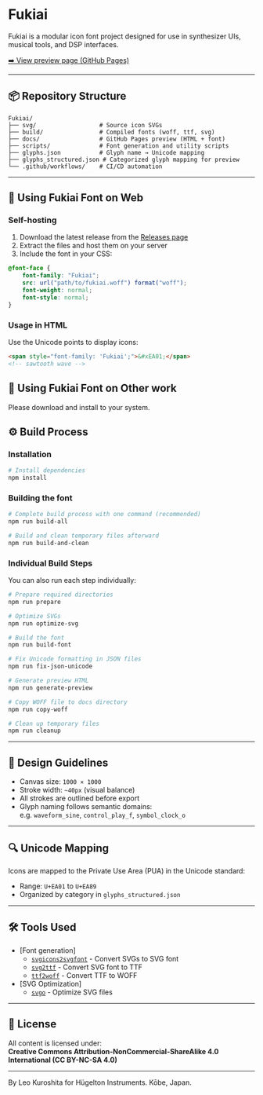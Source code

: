 # Fukiai

Fukiai is a modular icon font project designed for use in synthesizer UIs, musical tools, and DSP interfaces.

[➡️ View preview page (GitHub Pages)](https://hugelton.github.io/Fukiai/)

---

## 📦 Repository Structure

```
Fukiai/
├── svg/                  # Source icon SVGs
├── build/                # Compiled fonts (woff, ttf, svg)
├── docs/                 # GitHub Pages preview (HTML + font)
├── scripts/              # Font generation and utility scripts
├── glyphs.json           # Glyph name → Unicode mapping
├── glyphs_structured.json # Categorized glyph mapping for preview
└── .github/workflows/    # CI/CD automation
```

---

## 🔗 Using Fukiai Font on Web

### Self-hosting

1. Download the latest release from the [Releases page](https://github.com/hugelton/Fukiai/releases)
2. Extract the files and host them on your server
3. Include the font in your CSS:

```css
@font-face {
	font-family: "Fukiai";
	src: url("path/to/fukiai.woff") format("woff");
	font-weight: normal;
	font-style: normal;
}
```

### Usage in HTML

Use the Unicode points to display icons:

```html
<span style="font-family: 'Fukiai';">&#xEA01;</span>
<!-- sawtooth wave -->
```

## 🔗 Using Fukiai Font on Other work

Please download and install to your system.

## ⚙️ Build Process

### Installation

```bash
# Install dependencies
npm install
```

### Building the font

```bash
# Complete build process with one command (recommended)
npm run build-all

# Build and clean temporary files afterward
npm run build-and-clean
```

### Individual Build Steps

You can also run each step individually:

```bash
# Prepare required directories
npm run prepare

# Optimize SVGs
npm run optimize-svg

# Build the font
npm run build-font

# Fix Unicode formatting in JSON files
npm run fix-json-unicode

# Generate preview HTML
npm run generate-preview

# Copy WOFF file to docs directory
npm run copy-woff

# Clean up temporary files
npm run cleanup
```

---

## 🎨 Design Guidelines

- Canvas size: `1000 × 1000`
- Stroke width: `~40px` (visual balance)
- All strokes are outlined before export
- Glyph naming follows semantic domains:  
  e.g. `waveform_sine`, `control_play_f`, `symbol_clock_o`

---

## 🔍 Unicode Mapping

Icons are mapped to the Private Use Area (PUA) in the Unicode standard:

- Range: `U+EA01` to `U+EA89`
- Organized by category in `glyphs_structured.json`

---

## 🛠 Tools Used

- [Font generation]
  - [`svgicons2svgfont`](https://github.com/nfroidure/svgicons2svgfont) - Convert SVGs to SVG font
  - [`svg2ttf`](https://github.com/fontello/svg2ttf) - Convert SVG font to TTF
  - [`ttf2woff`](https://github.com/fontello/ttf2woff) - Convert TTF to WOFF
- [SVG Optimization]
  - [`svgo`](https://github.com/svg/svgo) - Optimize SVG files

---

## 📄 License

All content is licensed under:  
**Creative Commons Attribution-NonCommercial-ShareAlike 4.0 International (CC BY-NC-SA 4.0)**

---

By Leo Kuroshita for
Hügelton Instruments. Kōbe, Japan.
